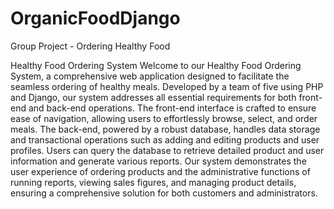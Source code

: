 # OrganicFoodDjango
Group Project - Ordering Healthy Food


Healthy Food Ordering System
Welcome to our Healthy Food Ordering System, a comprehensive web application designed to facilitate the seamless ordering of healthy meals. Developed by a team of five using PHP and Django, our system addresses all essential requirements for both front-end and back-end operations. The front-end interface is crafted to ensure ease of navigation, allowing users to effortlessly browse, select, and order meals. The back-end, powered by a robust database, handles data storage and transactional operations such as adding and editing products and user profiles. Users can query the database to retrieve detailed product and user information and generate various reports. Our system demonstrates the user experience of ordering products and the administrative functions of running reports, viewing sales figures, and managing product details, ensuring a comprehensive solution for both customers and administrators.
